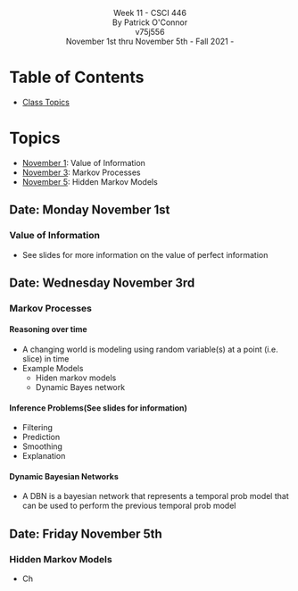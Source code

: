 <p align="center">
    Week 11 - CSCI 446 <br/>
    By Patrick O'Connor <br/>
    v75j556 <br/>
    November 1st thru November 5th - Fall 2021 - <br/>
</p>

# Table of Contents
- [ Class Topics](#topics)

<a name="topics"></a>

# Topics

- [November 1](#nov1): Value of Information
- [November 3](#nov3): Markov Processes
- [November 5](#nov5): Hidden Markov Models

## Date: Monday November 1st <a name="nov1"></a>

### Value of Information

- See slides for more information on the value of perfect information

## Date: Wednesday November 3rd <a name="nov3"></a>

### Markov Processes

#### Reasoning over time

- A changing world is modeling using random variable(s) at a point (i.e. slice) in time
- Example Models
  - Hiden markov models
  - Dynamic Bayes network

#### Inference Problems(See slides for information)

- Filtering
- Prediction
- Smoothing
- Explanation

#### Dynamic Bayesian Networks

- A DBN is a bayesian network that represents a temporal prob model that can be used to perform the previous temporal prob model

## Date: Friday November 5th <a name="nov5"></a>

### Hidden Markov Models

- Ch
